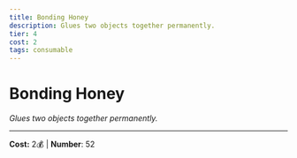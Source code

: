 ```yaml
---
title: Bonding Honey
description: Glues two objects together permanently.
tier: 4
cost: 2
tags: consumable
---
```

# Bonding Honey

_Glues two objects together permanently._

___
**Cost:** 2💰 | **Number**: 52
